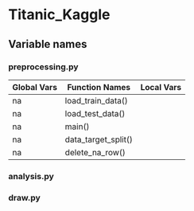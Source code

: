 # Titanic_Kaggle

## Variable names

### preprocessing.py
|Global Vars|Function Names   |Local Vars|
|-----------|-----------------|----------|
|na         |load_train_data()|          |
|na         |load_test_data() |          |
|na         |main()           |          |
|na         |data_target_split()|        |
|na         |delete_na_row()  |          |




### analysis.py



### draw.py
